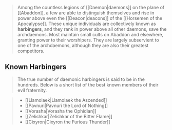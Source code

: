 > Among the countless legions of [[Daemon|daemons]] on the plane of [[Abaddon]], a few are able to distinguish themselves and rise in power above even the [[Deacon|deacons]] of the [[Horsemen of the Apocalypse]]. These unique individuals are collectively known as **harbingers**, and they rank in power above all other daemons, save the archdaemons. Most maintain small cults on Abaddon and elsewhere, granting power to their worshipers. They are largely subservient to one of the archdaemons, although they are also their greatest competitors.


## Known Harbingers

> The true number of daemonic harbingers is said to be in the hundreds. Below is a short list of the best known members of their evil fraternity.

> - [[Llamolaek|Llamolaek the Ascended]]
> - [[Pavnuri|Pavnuri the Lord of Nothing]]
> - [[Vorasha|Vorasha the Ophidian]]
> - [[Zelishkar|Zelishkar of the Bitter Flame]]
> - [[Cixyron|Cixyron the Furious Thunder]]








